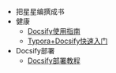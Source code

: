 * 把星星编撰成书
* 健康
  * [Docsify使用指南](/ProjectDocs/Docsify使用指南.md)
  * [Typora+Docsify快速入门](/ProjectDocs/Typora+Docsify快速入门.md)
* Docsify部署
  * [Docsify部署教程](/ProjectDocs/Docsify部署教程.md)

